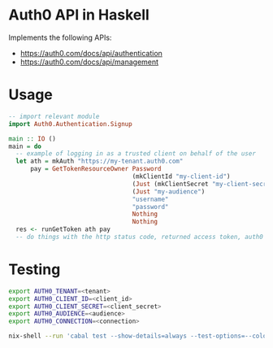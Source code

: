 # Auth0 API in Haskell

Implements the following APIs:

- https://auth0.com/docs/api/authentication
- https://auth0.com/docs/api/management

# Usage

```haskell
-- import relevant module
import Auth0.Authentication.Signup

main :: IO ()
main = do
  -- example of logging in as a trusted client on behalf of the user
  let ath = mkAuth "https://my-tenant.auth0.com"
      pay = GetTokenResourceOwner Password
                                  (mkClientId "my-client-id")
                                  (Just (mkClientSecret "my-client-secret")
                                  (Just "my-audience")
                                  "username"
                                  "password"
                                  Nothing
                                  Nothing
  res <- runGetToken ath pay
  -- do things with the http status code, returned access token, auth0 error, etc.
```

# Testing

```bash
export AUTH0_TENANT=<tenant>
export AUTH0_CLIENT_ID=<client_id>
export AUTH0_CLIENT_SECRET=<client_secret>
export AUTH0_AUDIENCE=<audience>
export AUTH0_CONNECTION=<connection>

nix-shell --run 'cabal test --show-details=always --test-options=--color'
```
